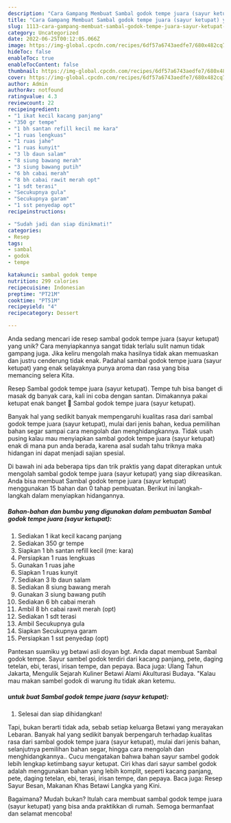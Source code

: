 ```yaml
---
description: "Cara Gampang Membuat Sambal godok tempe juara (sayur ketupat) yang Lezat"
title: "Cara Gampang Membuat Sambal godok tempe juara (sayur ketupat) yang Lezat"
slug: 1113-cara-gampang-membuat-sambal-godok-tempe-juara-sayur-ketupat-yang-lezat
category: Uncategorized
date: 2022-06-25T00:12:05.066Z
image: https://img-global.cpcdn.com/recipes/6df57a6743aedfe7/680x482cq70/sambal-godok-tempe-juara-sayur-ketupat-foto-resep-utama.jpg
hideToc: false
enableToc: true
enableTocContent: false
thumbnail: https://img-global.cpcdn.com/recipes/6df57a6743aedfe7/680x482cq70/sambal-godok-tempe-juara-sayur-ketupat-foto-resep-utama.jpg
cover: https://img-global.cpcdn.com/recipes/6df57a6743aedfe7/680x482cq70/sambal-godok-tempe-juara-sayur-ketupat-foto-resep-utama.jpg
author: Admin
authorAv: notfound
ratingvalue: 4.3
reviewcount: 22
recipeingredient:
- "1 ikat kecil kacang panjang"
- "350 gr tempe"
- "1 bh santan refill kecil me kara"
- "1 ruas lengkuas"
- "1 ruas jahe"
- "1 ruas kunyit"
- "3 lb daun salam"
- "8 siung bawang merah"
- "3 siung bawang putih"
- "6 bh cabai merah"
- "8 bh cabai rawit merah opt"
- "1 sdt terasi"
- "Secukupnya gula"
- "Secukupnya garam"
- "1 sst penyedap opt"
recipeinstructions:

- "Sudah jadi dan siap dinikmati!"
categories:
- Resep
tags:
- sambal
- godok
- tempe

katakunci: sambal godok tempe 
nutrition: 299 calories
recipecuisine: Indonesian
preptime: "PT21M"
cooktime: "PT51M"
recipeyield: "4"
recipecategory: Dessert

---
```





Anda sedang mencari ide resep sambal godok tempe juara (sayur ketupat) yang unik? Cara menyiapkannya sangat tidak terlalu sulit namun tidak gampang juga. Jika keliru mengolah maka hasilnya tidak akan memuaskan dan justru cenderung tidak enak. Padahal sambal godok tempe juara (sayur ketupat) yang enak selayaknya punya aroma dan rasa yang bisa memancing selera Kita.





Resep Sambal godok tempe juara (sayur ketupat). Tempe tuh bisa banget di masak dg banyak cara, kali ini coba dengan santan. Dimakannya pakai ketupat enak banget 🤤 Sambal godok tempe juara (sayur ketupat).

Banyak hal yang sedikit banyak mempengaruhi kualitas rasa dari sambal godok tempe juara (sayur ketupat), mulai dari jenis bahan, kedua pemilihan bahan segar sampai cara mengolah dan menghidangkannya. Tidak usah pusing kalau mau menyiapkan sambal godok tempe juara (sayur ketupat) enak di mana pun anda berada, karena asal sudah tahu triknya maka hidangan ini dapat menjadi sajian spesial.






Di bawah ini ada beberapa tips dan trik praktis yang dapat diterapkan untuk mengolah sambal godok tempe juara (sayur ketupat) yang siap dikreasikan. Anda bisa membuat Sambal godok tempe juara (sayur ketupat) menggunakan 15 bahan dan 0 tahap pembuatan. Berikut ini langkah-langkah dalam menyiapkan hidangannya.

<!--inarticleads1-->

##### Bahan-bahan dan bumbu yang digunakan dalam pembuatan Sambal godok tempe juara (sayur ketupat):

1. Sediakan 1 ikat kecil kacang panjang
1. Sediakan 350 gr tempe
1. Siapkan 1 bh santan refill kecil (me: kara)
1. Persiapkan 1 ruas lengkuas
1. Gunakan 1 ruas jahe
1. Siapkan 1 ruas kunyit
1. Sediakan 3 lb daun salam
1. Sediakan 8 siung bawang merah
1. Gunakan 3 siung bawang putih
1. Sediakan 6 bh cabai merah
1. Ambil 8 bh cabai rawit merah (opt)
1. Sediakan 1 sdt terasi
1. Ambil Secukupnya gula
1. Siapkan Secukupnya garam
1. Persiapkan 1 sst penyedap (opt)


Pantesan suamiku yg betawi asli doyan bgt. Anda dapat membuat Sambal godok tempe. Sayur sambel godok terdiri dari kacang panjang, pete, daging tetelan, ebi, terasi, irisan tempe, dan pepaya. Baca juga: Ulang Tahun Jakarta, Mengulik Sejarah Kuliner Betawi Alami Akulturasi Budaya. &#34;Kalau mau makan sambel godok di warung itu tidak akan ketemu. 

<!--inarticleads2-->

#####  untuk buat Sambal godok tempe juara (sayur ketupat):


1. Selesai dan siap dihidangkan!

Tapi, bukan berarti tidak ada, sebab setiap keluarga Betawi yang merayakan Lebaran. Banyak hal yang sedikit banyak berpengaruh terhadap kualitas rasa dari sambal godok tempe juara (sayur ketupat), mulai dari jenis bahan, selanjutnya pemilihan bahan segar, hingga cara mengolah dan menghidangkannya.. Cucu mengatakan bahwa bahan sayur sambel godok lebih lengkap ketimbang sayur ketupat. Ciri khas dari sayur sambel godok adalah menggunakan bahan yang lebih komplit, seperti kacang panjang, pete, daging tetelan, ebi, terasi, irisan tempe, dan pepaya. Baca juga: Resep Sayur Besan, Makanan Khas Betawi Langka yang Kini. 

Bagaimana? Mudah bukan? Itulah cara membuat sambal godok tempe juara (sayur ketupat) yang bisa anda praktikkan di rumah. Semoga bermanfaat dan selamat mencoba!
